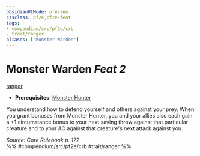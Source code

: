 ```yaml
---
obsidianUIMode: preview
cssclass: pf2e,pf2e-feat
tags:
- compendium/src/pf2e/crb
- trait/ranger
aliases: ["Monster Warden"]
---
```

# Monster Warden  *Feat 2*  
[ranger](rules/traits/ranger.md)  

- **Prerequisites**: [Monster Hunter](compendium/feats/monster-hunter.md)

You understand how to defend yourself and others against your prey. When you grant bonuses from Monster Hunter, you and your allies also each gain a +1 circumstance bonus to your next saving throw against that particular creature and to your AC against that creature's next attack against you.

*Source: Core Rulebook p. 172*  
%% #compendium/src/pf2e/crb #trait/ranger %%
